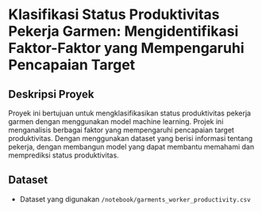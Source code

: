# Klasifikasi Status Produktivitas Pekerja Garmen: Mengidentifikasi Faktor-Faktor yang Mempengaruhi Pencapaian Target

## Deskripsi Proyek

Proyek ini bertujuan untuk mengklasifikasikan status produktivitas pekerja garmen dengan menggunakan model machine learning. Projek ini menganalisis berbagai faktor yang mempengaruhi pencapaian target produktivitas. Dengan menggunakan dataset yang berisi informasi tentang pekerja, dengan membangun model yang dapat membantu memahami dan memprediksi status produktivitas.

## Dataset

- Dataset yang digunakan `/notebook/garments_worker_productivity.csv`
